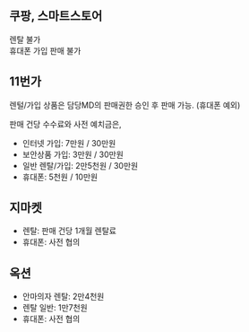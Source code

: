 



## 쿠팡, 스마트스토어

렌탈 불가  
휴대폰 가입 판매 불가  


## 11번가

렌털/가입 상품은 담당MD의 판매권한 승인 후 판매 가능. (휴대폰 예외)

판매 건당 수수료와 사전 예치금은,
- 인터넷 가입: 7만원 / 30만원
- 보안상품 가입: 3만원 / 30만원
- 일반 렌탈/가입: 2만5천원 / 30만원
- 휴대폰: 5천원 / 10만원


## 지마켓

- 렌탈: 판매 건당 1개월 렌탈료
- 휴대폰: 사전 협의


## 옥션

- 안마의자 렌탈: 2만4천원
- 렌탈 일반: 1만7천원
- 휴대폰: 사전 협의

 

